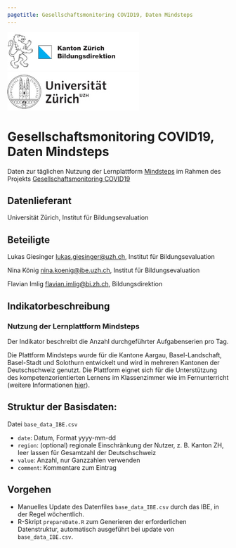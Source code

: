 ```yaml
---
pagetitle: Gesellschaftsmonitoring COVID19, Daten Mindsteps
---
```


![](https://github.com/bildungsmonitoringZH/bildungsmonitoringZH.github.io/raw/master/assets/ktzh_bi_logo_de-300x88.jpg)
![](https://github.com/bildungsmonitoringZH/bildungsmonitoringZH.github.io/raw/master/assets/uzh_logo_d_pos-300x88.jpg)

# Gesellschaftsmonitoring COVID19, Daten Mindsteps

Daten zur täglichen Nutzung der Lernplattform [Mindsteps](https://www.mindsteps.ch/) im Rahmen des Projekts [Gesellschaftsmonitoring COVID19](https://statistikzh.github.io/covid19monitoring/)

## Datenlieferant

Universität Zürich, Institut für Bildungsevaluation

## Beteiligte

Lukas Giesinger <lukas.giesinger@uzh.ch>, Institut für Bildungsevaluation

Nina König <nina.koenig@ibe.uzh.ch>, Institut für Bildungsevaluation

Flavian Imlig <flavian.imlig@bi.zh.ch>, Bildungsdirektion

## Indikatorbeschreibung

### Nutzung der Lernplattform Mindsteps

Der Indikator beschreibt die Anzahl durchgeführter Aufgabenserien pro Tag.

Die Plattform Mindsteps wurde für die Kantone Aargau, Basel-Landschaft, Basel-Stadt und Solothurn entwickelt und wird in mehreren Kantonen der Deutschschweiz genutzt. Die Plattform eignet sich für die Unterstützung des kompetenzorientierten Lernens im Klassenzimmer wie im Fernunterricht  (weitere Informationen [hier](https://www.mindsteps.ch/)).

## Struktur der Basisdaten:

Datei `base_data_IBE.csv`

* `date`: Datum, Format yyyy-mm-dd
* `region`: (optional) regionale Einschränkung der Nutzer, z. B. Kanton ZH, leer lassen für Gesamtzahl der Deutschschweiz
* `value`: Anzahl, nur Ganzzahlen verwenden
* `comment`: Kommentare zum Eintrag

## Vorgehen

* Manuelles Update des Datenfiles `base_data_IBE.csv` durch das IBE, in der Regel wöchentlich.
* R-Skript `prepareDate.R` zum Generieren der erforderlichen Datenstruktur, automatisch ausgeführt bei update von `base_data_IBE.csv`.
